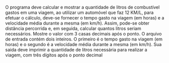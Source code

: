 O programa deve calcular e mostrar a quantidade de litros de combustível gastos em uma viagem, ao utilizar um automóvel que faz 12 KM/L, para efetuar o cálculo, deve-se fornecer o tempo gasto na viagem (em horas) e a velocidade média durante a mesma (em km/h). Assim, pode-se obter distância percorrida e, em seguida, calcular quantos litros seriam necessários. Mostre o valor com 3 casas decimais após o ponto.
O arquivo de entrada contém dois inteiros. O primeiro é o tempo gasto na viagem (em horas) e o segundo é a velocidade média durante a mesma (em km/h). Sua saida deve imprimir a quantidade de litros necessária para realizar a viagem, com três dígitos após o ponto decimal
